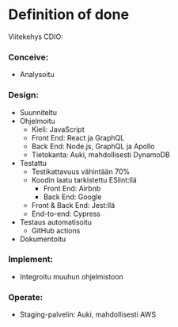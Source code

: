 
# Definition of done

Viitekehys CDIO: 

### Conceive:
- Analysoitu
### Design: 
- Suunniteltu
- Ohjelmoitu
  - Kieli: JavaScript
  - Front End: React ja GraphQL
  - Back End: Node.js, GraphQL ja Apollo
  - Tietokanta: Auki, mahdollisesti DynamoDB  
- Testattu
  - Testikattavuus vähintään 70%
  - Koodin laatu tarkistettu ESlint:llä
    - Front End: Airbnb
    - Back End: Google 
  - Front & Back End: Jest:llä
  - End-to-end: Cypress
- Testaus automatisoitu
  - GitHub actions
- Dokumentoitu
### Implement:
- Integroitu muuhun ohjelmistoon
### Operate:
- Staging-palvelin: Auki, mahdollisesti AWS
